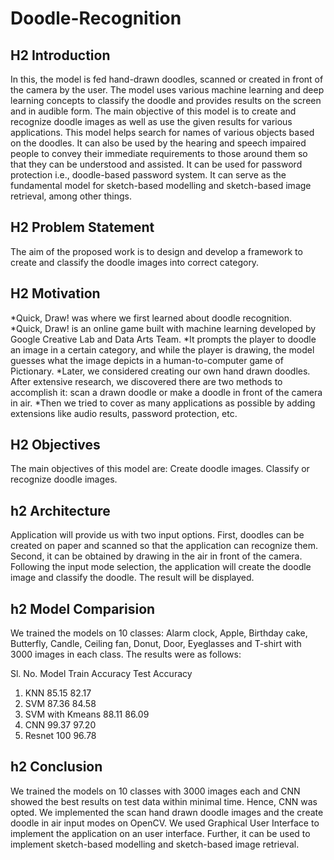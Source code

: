 # Doodle-Recognition

## H2 Introduction
In this, the model is fed hand-drawn doodles, scanned or created in front of the camera by the user. The model uses various machine learning and deep learning concepts to classify the doodle and provides results on the screen and in audible form. The main objective of this model is to create and recognize doodle images as well as use the given results for various applications. This model helps search for names of various objects based on the doodles. It can also be used by the hearing and speech impaired people to convey their immediate requirements to those around them so that they can be understood and assisted. It can be used for password protection i.e., doodle-based password system. It can serve as the fundamental model for sketch-based modelling and sketch-based image retrieval, among other things.

## H2 Problem Statement
The aim of the proposed work is to design and develop a framework to create and classify the doodle images into correct category.

## H2 Motivation
*Quick, Draw! was where we first learned about doodle recognition.
*Quick, Draw! is an online game built with machine learning developed by Google Creative Lab and Data Arts Team.
*It prompts the player to doodle an image in a certain category, and while the player is drawing, the model guesses what the image depicts in a human-to-computer game of Pictionary.
*Later, we considered creating our own hand drawn doodles. After extensive research, we discovered there are two methods to accomplish it: scan a drawn doodle or make a doodle in front of the camera in air.
*Then we tried to cover as many applications as possible by adding extensions like audio results, password protection, etc.

## H2 Objectives
The main objectives of this model are:
Create doodle images.
Classify or recognize doodle images.

## h2 Architecture
Application will provide us with two input options.
First, doodles can be created on paper and scanned so that the application can recognize them.
Second, it can be obtained by drawing in the air in front of the camera.
Following the input mode selection, the application will create the doodle image and classify the doodle.
The result will be displayed.

## h2 Model Comparision
We trained the models on 10 classes: Alarm clock, Apple, Birthday cake, Butterfly, Candle, Ceiling fan, Donut, Door, Eyeglasses and T-shirt with 3000 images in each class. The results were as follows:

Sl. No.	Model	Train Accuracy	Test Accuracy
1.	KNN	85.15	82.17
2.	SVM	87.36	84.58
3.	SVM with Kmeans	88.11	86.09
4.	CNN	99.37	97.20
5.	Resnet	100	96.78
## h2 Conclusion
We trained the models on 10 classes with 3000 images each and CNN showed the best results on test data within minimal time. Hence, CNN was opted. We implemented the scan hand drawn doodle images and the create doodle in air input modes on OpenCV. We used Graphical User Interface to implement the application on an user interface. Further, it can be used to implement sketch-based modelling and sketch-based image retrieval.
